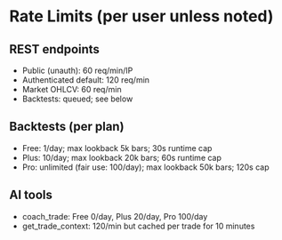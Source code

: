 # Rate Limits (per user unless noted)

## REST endpoints
- Public (unauth): 60 req/min/IP
- Authenticated default: 120 req/min
- Market OHLCV: 60 req/min
- Backtests: queued; see below

## Backtests (per plan)
- Free: 1/day; max lookback 5k bars; 30s runtime cap
- Plus: 10/day; max lookback 20k bars; 60s runtime cap
- Pro: unlimited (fair use: 100/day); max lookback 50k bars; 120s cap

## AI tools
- coach_trade: Free 0/day, Plus 20/day, Pro 100/day
- get_trade_context: 120/min but cached per trade for 10 minutes
